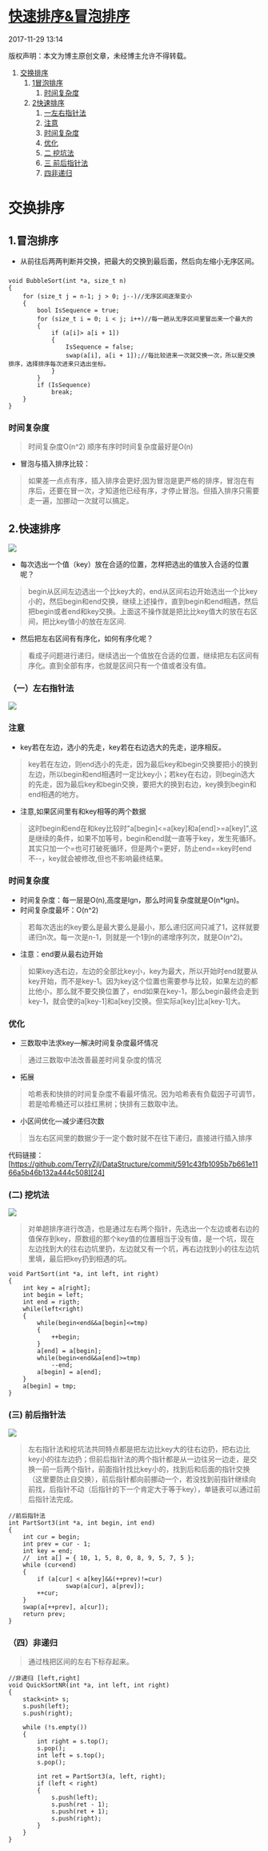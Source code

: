 # [快速排序&冒泡排序][0]

 2017-11-29 13:14  

版权声明：本文为博主原创文章，未经博主允许不得转载。


1. [交换排序][11]
    1. [1冒泡排序][12]
        1. [时间复杂度][13]
    1. [2快速排序][14]
        1. [一左右指针法][15]
        1. [注意][16]
        1. [时间复杂度][17]
        1. [优化][18]
        1. [二 挖坑法][19]
        1. [三 前后指针法][20]
        1. [四非递归][21]

# 交换排序

## 1.冒泡排序

* 从前往后两两判断并交换，把最大的交换到最后面，然后向左缩小无序区间。 

###

    void BubbleSort(int *a, size_t n)
    {
        for (size_t j = n-1; j > 0; j--)//无序区间逐渐变小
        {
            bool IsSequence = true;
            for (size_t i = 0; i < j; i++)//每一趟从无序区间里冒出来一个最大的
            {
                if (a[i]> a[i + 1])
                {
                    IsSequence = false;
                    swap(a[i], a[i + 1]);//每比较进来一次就交换一次，所以是交换排序，选择排序每次进来只选出坐标。
                }
            }
            if (IsSequence)
                break;
        }
    }

### 时间复杂度

> 时间复杂度O(n^2) 顺序有序时时间复杂度最好是O(n)

* 冒泡与插入排序比较：
> 如果差一点点有序，插入排序会更好;因为冒泡是更严格的排序，冒泡在有序后，还要在冒一次，才知道他已经有序，才停止冒泡。但插入排序只需要走一遍，加挪动一次就可以搞定。

## 2.快速排序

![][22]

* 每次选出一个值（key）放在合适的位置，怎样把选出的值放入合适的位置呢？
> begin从区间左边选出一个比key大的，end从区间右边开始选出一个比key小的，然后begin和end交换，继续上述操作，直到begin和end相遇，然后把begin或者end和key交换。上面这不操作就是把比比key值大的放在右区间，把比key值小的放在左区间.

* 然后把左右区间有有序化，如何有序化呢？
> 看成子问题进行递归，继续选出一个值放在合适的位置，继续把左右区间有序化。直到全部有序，也就是区间只有一个值或者没有值。

### （一）左右指针法

![][23]

### 注意

* key若在左边，选小的先走，key若在右边选大的先走，逆序相反。
> key若在左边，则end选小的先走，因为最后key和begin交换要把小的换到左边，所以begin和end相遇时一定比key小；若key在右边，则begin选大的先走，因为最后key和begin交换，要把大的换到右边，key换到begin和end相遇的地方。

* 注意,如果区间里有和key相等的两个数据
> 这时begin和end在和key比较时"a[begin]<=a[key]和a[end]>=a[key]",这是继续的条件，如果不加等号，begin和end就一直等于key，发生死循环。其实只加一个=也可打破死循环，但是两个=更好，防止end==key时end不--，key就会被修改,但也不影响最终结果。

### 时间复杂度

* 时间复杂度：每一层是O(n),高度是lgn，那么时间复杂度就是O(n*lgn)。
* 时间复杂度最坏：O(n^2)
> 若每次选出的key要么是最大要么是最小，那么递归区间只减了1，这样就要递归n次。每一次是n-1，则就是一个1到n的递增序列次，就是O(n^2)。

* 注意：end要从最右边开始
> 如果key选右边，左边的全部比key小，key为最大，所以开始时end就要从key开始，而不是key-1。因为key这个位置也需要参与比较，如果左边的都比他小，那么就不要交换位置了，end如果在key-1，那么begin最终会走到key-1，就会使的a[key-1]和a[key]交换。但实际a[key]比a[key-1]大。

### 优化

* 三数取中法求key—解决时间复杂度最坏情况
> 通过三数取中法改善最差时间复杂度的情况

* 拓展
> 哈希表和快排的时间复杂度不看最坏情况。因为哈希表有负载因子可调节，若是哈希桶还可以挂红黑树；快排有三数取中法。

* 小区间优化—减少递归次数
> 当左右区间里的数据少于一定个数时就不在往下递归，直接进行插入排序

代码链接：[https://github.com/TerryZjl/DataStructure/commit/591c43fb1095b7b661e1166a5b46b132a444c508][24]

### (二) 挖坑法

![][25]

> 对单趟排序进行改造，也是通过左右两个指针，先选出一个左边或者右边的值保存到key，原数组的那个key值的位置相当于没有值，是一个坑，现在左边找到大的往右边坑里扔，左边就又有一个坑，再右边找到小的往左边坑里填，最后把key扔到相遇的坑。

    void PartSort(int *a, int left, int right)
    {
        int key = a[right];
        int begin = left;
        int end = rigth;
        while(left<right)
        {
            while(begin<end&&a[begin]<=tmp)
            {
                ++begin;
            }
            a[end] = a[begin];
            while(begin<end&&a[end]>=tmp)
                --end;
            a[begin] = a[end];   
        }
        a[begin] = tmp;
    }

  
### (三) 前后指针法

![][26]

> 左右指针法和挖坑法共同特点都是把左边比key大的往右边扔，把右边比key小的往左边扔；但前后指针法的两个指针都是从一边往另一边走，是交换一前一后两个指针，前面指针找比key小的，找到后和后面的指针交换（这里要防止自交换），前后指针都向前挪动一个，若没找到前指针继续向前找，后指针不动（后指针的下一个肯定大于等于key），单链表可以通过前后指针法完成。

    //前后指针法
    int PartSort3(int *a, int begin, int end)
    {
        int cur = begin;
        int prev = cur - 1;
        int key = end;
        //  int a[] = { 10, 1, 5, 8, 0, 8, 9, 5, 7, 5 };
        while (cur<end)
        {
            if (a[cur] < a[key]&&(++prev)!=cur)
                    swap(a[cur], a[prev]);
            ++cur;
        }
        swap(a[++prev], a[cur]);
        return prev;
    }

  
  
### （四）非递归

> 通过栈把区间的左右下标存起来。

    //非递归 [left,right]  
    void QuickSortNR(int *a, int left, int right)  
    {  
        stack<int> s;  
        s.push(left);  
        s.push(right);  
      
        while (!s.empty())  
        {  
            int right = s.top();  
            s.pop();  
            int left = s.top();  
            s.pop();  
      
            int ret = PartSort3(a, left, right);  
            if (left < right)  
            {  
                s.push(left);  
                s.push(ret - 1);  
                s.push(ret + 1);  
                s.push(right);  
            }  
        }  
    }

[0]: /dream_1996/article/details/78664147

[11]: #t0
[12]: #t1
[13]: #t2
[14]: #t3
[15]: #t4
[16]: #t5
[17]: #t6
[18]: #t7
[19]: #t8
[20]: #t10
[21]: #t12
[22]: ../img/20171129130902952.png
[23]: ../img/20171129130921715.png
[24]: https://github.com/TerryZjl/DataStructure/commit/591c43fb1095b7b661e1166a5b46b132a444c508
[25]: ../img/20171129130942595.png
[26]: ../img/20171129131011554.png